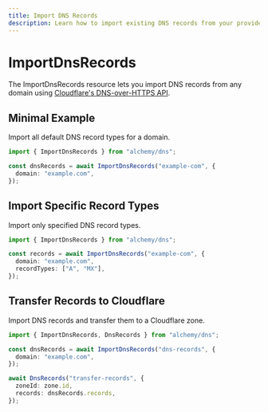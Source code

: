```yaml
---
title: Import DNS Records
description: Learn how to import existing DNS records from your provider into Alchemy for management with Infrastructure-as-Code.
---
```


# ImportDnsRecords

The ImportDnsRecords resource lets you import DNS records from any domain using [Cloudflare's DNS-over-HTTPS API](https://developers.cloudflare.com/1.1.1.1/encryption/dns-over-https/).

## Minimal Example

Import all default DNS record types for a domain.

```ts
import { ImportDnsRecords } from "alchemy/dns";

const dnsRecords = await ImportDnsRecords("example-com", {
  domain: "example.com",
});
```

## Import Specific Record Types

Import only specified DNS record types.

```ts
import { ImportDnsRecords } from "alchemy/dns";

const records = await ImportDnsRecords("example-com", {
  domain: "example.com",
  recordTypes: ["A", "MX"],
});
```

## Transfer Records to Cloudflare

Import DNS records and transfer them to a Cloudflare zone.

```ts
import { ImportDnsRecords, DnsRecords } from "alchemy/dns";

const dnsRecords = await ImportDnsRecords("dns-records", {
  domain: "example.com",
});

await DnsRecords("transfer-records", {
  zoneId: zone.id,
  records: dnsRecords.records,
});
```
